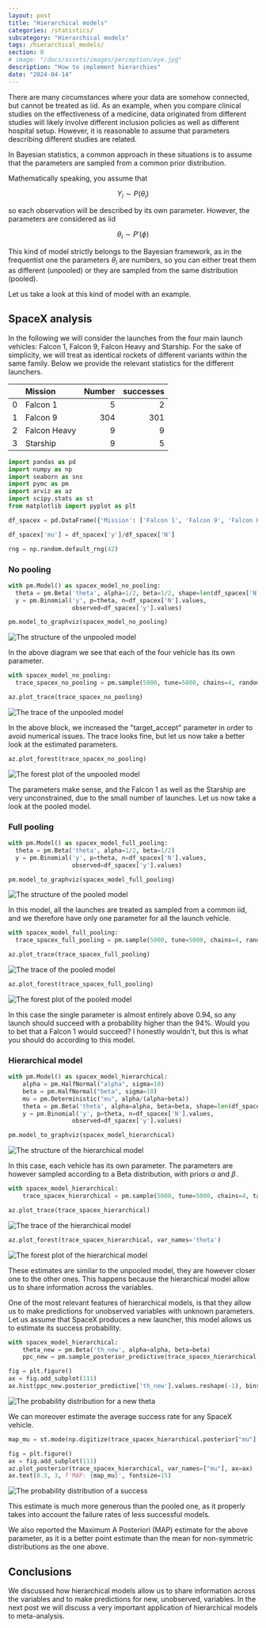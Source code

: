 ```yaml
---
layout: post
title: "Hierarchical models"
categories: /statistics/
subcategory: "Hierarchical models"
tags: /hierarchical_models/
section: 0
# image: "/docs/assets/images/perception/eye.jpg"
description: "How to implement hierarchies"
date: "2024-04-14"
---
```


There are many circumstances where your data are somehow connected,
but cannot be treated as iid.
As an example, when you compare clinical studies on the effectiveness
of a medicine, data originated from
different studies will likely involve different inclusion policies as
well as different hospital setup.
However, it is reasonable to assume that parameters describing
different studies are related. 

<div class='emphbox'>
In Bayesian statistics, a common approach
in these situations is to assume that the parameters are sampled from
a common prior distribution.
</div>

Mathematically speaking, you assume that

$$
Y_i \sim P(\theta_i)
$$

so each observation will be described by its own parameter. However,
the parameters are considered as iid

$$
\theta_i \sim P'(\phi)
$$

This kind of model strictly belongs to the Bayesian framework, as in the frequentist
one the parameters $\theta_i$ are numbers, so you can either treat them
as different (unpooled) or they are sampled from the same distribution (pooled).

Let us take a look at this kind of model with an example.

## SpaceX analysis

In the following we will consider the launches from the four
main launch vehicles: Falcon 1, Falcon 9, Falcon Heavy and Starship.
For the sake of simplicity, we will treat as identical
rockets of different variants within the same family.
Below we provide the relevant statistics for the different launchers.

|    | Mission      |   Number |   successes |
|---:|:-------------|----:|----:|
|  0 | Falcon 1     |   5 |   2 |
|  1 | Falcon 9     | 304 | 301 |
|  2 | Falcon Heavy |   9 |   9 |
|  3 | Starship     |   9 |   5 |

```python
import pandas as pd
import numpy as np
import seaborn as sns
import pymc as pm
import arviz as az
import scipy.stats as st
from matplotlib import pyplot as plt

df_spacex = pd.DataFrame({'Mission': ['Falcon 1', 'Falcon 9', 'Falcon Heavy', 'Starship'], 'N': [5, 304, 9, 9], 'y': [2, 301, 9, 5]})

df_spacex['mu'] = df_spacex['y']/df_spacex['N']

rng = np.random.default_rng(42)
```


### No pooling

```python
with pm.Model() as spacex_model_no_pooling:  
  theta = pm.Beta('theta', alpha=1/2, beta=1/2, shape=len(df_spacex['N'].values))
  y = pm.Binomial('y', p=theta, n=df_spacex['N'].values,
                  observed=df_spacex['y'].values)

pm.model_to_graphviz(spacex_model_no_pooling)
```

![The structure of the unpooled model](/docs/assets/images/statistics/hierarchical/model_unpooled.webp)

In the above diagram we see that each of the four vehicle has its own
parameter.

```python
with spacex_model_no_pooling:
  trace_spacex_no_pooling = pm.sample(5000, tune=5000, chains=4, random_seed=rng, target_accept=0.95)

az.plot_trace(trace_spacex_no_pooling)
```

![The trace of the unpooled model](/docs/assets/images/statistics/hierarchical/trace_unpooled.webp)

In the above block, we increased the "target_accept" parameter in order to avoid
numerical issues.
The trace looks fine, but let us now take a better look at the estimated parameters.

```python
az.plot_forest(trace_spacex_no_pooling)
```

![The forest plot of the unpooled model](/docs/assets/images/statistics/hierarchical/forest_unpooled.webp)

The parameters make sense, and the Falcon 1 as well as the Starship are very
unconstrained, due to the small number of launches.
Let us now take a look at the pooled model.

### Full pooling

```python
with pm.Model() as spacex_model_full_pooling:  
  theta = pm.Beta('theta', alpha=1/2, beta=1/2)
  y = pm.Binomial('y', p=theta, n=df_spacex['N'].values,
                  observed=df_spacex['y'].values)

pm.model_to_graphviz(spacex_model_full_pooling)
```

![The structure of the pooled model](/docs/assets/images/statistics/hierarchical/model_pooled.webp)

In this model, all the launches are treated as sampled from a common
iid, and we therefore have only one parameter for all the launch vehicle.

```python
with spacex_model_full_pooling:
  trace_spacex_full_pooling = pm.sample(5000, tune=5000, chains=4, random_seed=rng)

az.plot_trace(trace_spacex_full_pooling)
```

![The trace of the pooled model](/docs/assets/images/statistics/hierarchical/trace_pooled.webp)

```python
az.plot_forest(trace_spacex_full_pooling)
```

![The forest plot of the pooled model](/docs/assets/images/statistics/hierarchical/forest_pooled.webp)

In this case the single parameter is almost entirely above 0.94,
so any launch should succeed with a probability higher than the 94%.
Would you to bet that a Falcon 1 would succeed? I honestly wouldn't,
but this is what you should do according to this model.

### Hierarchical model

```python
with pm.Model() as spacex_model_hierarchical:
    alpha = pm.HalfNormal("alpha", sigma=10)
    beta = pm.HalfNormal("beta", sigma=10)
    mu = pm.Deterministic("mu", alpha/(alpha+beta))
    theta = pm.Beta('theta', alpha=alpha, beta=beta, shape=len(df_spacex['N'].values))
    y = pm.Binomial('y', p=theta, n=df_spacex['N'].values,
                  observed=df_spacex['y'].values)

pm.model_to_graphviz(spacex_model_hierarchical)
```

![The structure of the hierarchical model](/docs/assets/images/statistics/hierarchical/model_hierarchical.webp)

In this case, each vehicle has its own parameter. The parameters are
however sampled according to a Beta distribution, with priors
$\alpha$ and $\beta\,.$

```python
with spacex_model_hierarchical:
    trace_spacex_hierarchical = pm.sample(5000, tune=5000, chains=4, target_accept=0.98, random_seed=rng)

az.plot_trace(trace_spacex_hierarchical)
```

![The trace of the hierarchical model](/docs/assets/images/statistics/hierarchical/trace_hierarchical.webp)

```python
az.plot_forest(trace_spacex_hierarchical, var_names='theta')
```

![The forest plot of the hierarchical model](/docs/assets/images/statistics/hierarchical/forest_hierarchical.webp)

These estimates are similar to the unpooled model, they are however
closer one to the other ones.
This happens because the hierarchical model allow us to share information
across the variables.

One of the most relevant features of hierarchical models, is that they allow us to make predictions for unobserved variables
with unknown parameters.
Let us assume that SpaceX produces a new launcher, this model allows us
to estimate its success probability.

```python
with spacex_model_hierarchical:
    theta_new = pm.Beta('th_new', alpha=alpha, beta=beta)
    ppc_new = pm.sample_posterior_predictive(trace_spacex_hierarchical, var_names=['th_new'])

fig = plt.figure()
ax = fig.add_subplot(111)
ax.hist(ppc_new.posterior_predictive['th_new'].values.reshape(-1), bins=np.arange(0, 1, 0.02), density=True)
```

![The probability distribution for a new theta](/docs/assets/images/statistics/hierarchical/hierarchical_new_theta.webp)

We can moreover estimate the average success rate for any SpaceX
vehicle.

```python
map_mu = st.mode(np.digitize(trace_spacex_hierarchical.posterior["mu"].values.reshape(-1), bins=np.linspace(0, 1, 100))).mode/100

fig = plt.figure()
ax = fig.add_subplot(111)
az.plot_posterior(trace_spacex_hierarchical, var_names=["mu"], ax=ax)
ax.text(0.3, 3, f'MAP: {map_mu}', fontsize=15)
```

![The probability distribution of a success](/docs/assets/images/statistics/hierarchical/hierarchical_mu.webp)

This estimate is much more generous than the pooled one,
as it properly takes into account the failure rates of less successful
models.

We also reported the Maximum A Posteriori (MAP) estimate for the above parameter,
as it is a better point estimate than the mean for non-symmetric distributions
as the one above.

## Conclusions

We discussed how hierarchical models allow us to share information
across the variables and to make predictions for new, unobserved, variables.
In the next post we will discuss a very important application
of hierarchical models to meta-analysis.

